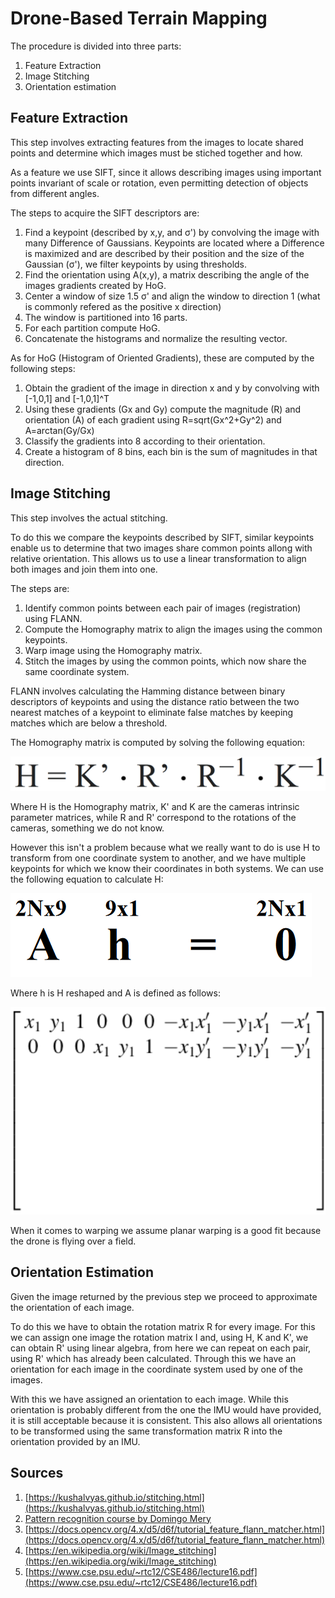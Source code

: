 # Drone-Based Terrain Mapping

The procedure is divided into three parts:

1. Feature Extraction
2. Image Stitching
3. Orientation estimation

## Feature Extraction

This step involves extracting features from the images to locate shared points and determine which images must be stiched together and how.

As a feature we use SIFT, since it allows describing images using important points invariant of scale or rotation, even permitting detection of objects from different angles.

The steps to acquire the SIFT descriptors are:

1. Find a keypoint (described by x,y, and σ') by convolving the image with many Difference of Gaussians. Keypoints are located where a Difference is maximized and are described by their position and the size of the Gaussian (σ'), we filter keypoints by using thresholds.
2. Find the orientation using A(x,y), a matrix describing the angle of the images gradients created by HoG.
3. Center a window of size 1.5 σ' and align the window to direction 1 (what is commonly refered as the positive x direction)
4. The window is partitioned into 16 parts.
5. For each partition compute HoG.
6. Concatenate the histograms and normalize the resulting vector.

As for HoG (Histogram of Oriented Gradients), these are computed by the following steps:

1. Obtain the gradient of the image in direction x and y by convolving with [-1,0,1] and [-1,0,1]^T
2. Using these gradients (Gx and Gy) compute the magnitude (R) and orientation (A) of each gradient using R=sqrt(Gx^2+Gy^2) and A=arctan(Gy/Gx)
3. Classify the gradients into 8 according to their orientation.
4. Create a histogram of 8 bins, each bin is the sum of magnitudes in that direction.

## Image Stitching

This step involves the actual stitching.

To do this we compare the keypoints described by SIFT, similar keypoints enable us to determine that two images share common points allong with relative orientation. This allows us to use a linear transformation to align both images and join them into one.

The steps are:

1. Identify common points between each pair of images (registration) using FLANN.
2. Compute the Homography matrix to align the images using the common keypoints.
3. Warp image using the Homography matrix.
4. Stitch the images by using the common points, which now share the same coordinate system.

FLANN involves calculating the Hamming distance between binary descriptors of keypoints and using the distance ratio between the two nearest matches of a keypoint to eliminate false matches by keeping matches which are below a threshold.

The Homography matrix is computed by solving	the following equation:

![1715533109090](image/design_question/1715533109090.png)

Where H is the Homography matrix, K' and K are the cameras intrinsic parameter matrices, while R and R' correspond to the rotations of the cameras, something we do not know.

However this isn't a problem because what we really want to do is use H to transform from one coordinate system to another, and we have multiple keypoints for which we know their coordinates in both systems. We can use the following equation to calculate H:

![1715617359100](image/design_question/1715617359100.png)

Where h is H reshaped and A is defined as follows:

![1715617466521](image/design_question/1715617466521.png)

When it comes to warping we assume planar warping is a good fit because the drone is flying over a field.

## Orientation Estimation

Given the image returned by the previous step we proceed to approximate the orientation of each image.

To do this we have to obtain the rotation matrix R for every image. For this we can assign one image the rotation matrix I and, using H, K and K', we can obtain R' using linear algebra, from here we can repeat on each pair, using R' which has already been calculated. Through this we have an orientation for each image in the coordinate system used by one of the images.

With this we have assigned an orientation to each image. While this orientation is probably different from the one the IMU would have provided, it is still acceptable because it is consistent. This also allows all orientations to be transformed using the same transformation matrix R into the orientation provided by an IMU.

## Sources

1. [https://kushalvyas.github.io/stitching.html](https://kushalvyas.github.io/stitching.html)
2. [Pattern recognition course by Domingo Mery](https://github.com/domingomery/patrones/blob/master/clases/Cap02_Extraccion_de_Caracteristicas/presentations/PAT02_SIFT_ObjectDetection.pptx)
3. [https://docs.opencv.org/4.x/d5/d6f/tutorial_feature_flann_matcher.html](https://docs.opencv.org/4.x/d5/d6f/tutorial_feature_flann_matcher.html)
4. [https://en.wikipedia.org/wiki/Image_stitching](https://en.wikipedia.org/wiki/Image_stitching)
5. [https://www.cse.psu.edu/~rtc12/CSE486/lecture16.pdf](https://www.cse.psu.edu/~rtc12/CSE486/lecture16.pdf)
